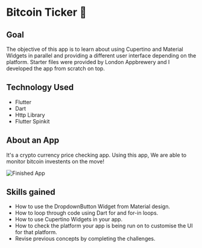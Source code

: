 

# Bitcoin Ticker 🤑

## Goal

The objective of this app is to learn about using Cupertino and Material Widgets in parallel and providing a different user interface depending on the platform. Starter files were provided by London Appbrewery and I developed the app from scratch on top.

## Technology Used
- Flutter 
- Dart
- Http Library
- Flutter Spinkit

## About an App

It's a crypto currency price checking app. Using this app, We are able to monitor  bitcoin investents on the move!

![Finished App](https://github.com/londonappbrewery/Images/blob/master/bitcoin-flutter-demo.gif)

## Skills gained

- How to use the DropdownButton Widget from Material design.
- How to loop through code using Dart for and for-in loops.
- How to use Cupertino Widgets in your app.
- How to check the platform your app is being run on to customise the UI for that platform.
- Revise previous concepts by completing the challenges.


